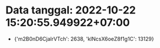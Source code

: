 # Data tanggal: 2022-10-22 15:20:55.949922+07:00

* {'m2B0nD6CjalrVTch': 2638, 'klNcsX6oeZ8f1g1C': 13129}
